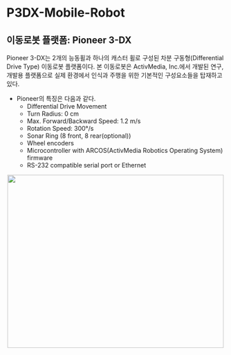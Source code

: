 # P3DX-Mobile-Robot

## 이동로봇 플랫폼: Pioneer 3-DX
 Pioneer 3-DX는 2개의 능동휠과 하나의 캐스터 휠로 구성된 차분 구동형(Differential Drive Type) 이동로봇 플랫폼이다. 본 이동로봇은 ActivMedia, Inc.에서 개발된 연구, 개발용 플랫폼으로 실제 환경에서 인식과 주행을 위한 기본적인 구성요소들을 탑재하고 있다.
 
- Pioneer의 특징은 다음과 같다.
  * Differential Drive Movement
  * Turn Radius: 0 cm
  * Max. Forward/Backward Speed: 1.2 m/s
  * Rotation Speed: 300°/s
  * Sonar Ring (8 front, 8 rear(optional))
  * Wheel encoders
  * Microcontroller with ARCOS(ActivMedia Robotics Operating System) firmware
  * RS-232 compatible serial port or Ethernet
  
<center><img src="https://user-images.githubusercontent.com/20950569/151878132-d7014a33-6863-4026-809d-5f79495f5a42.png" width="500", height="400"> </center>

